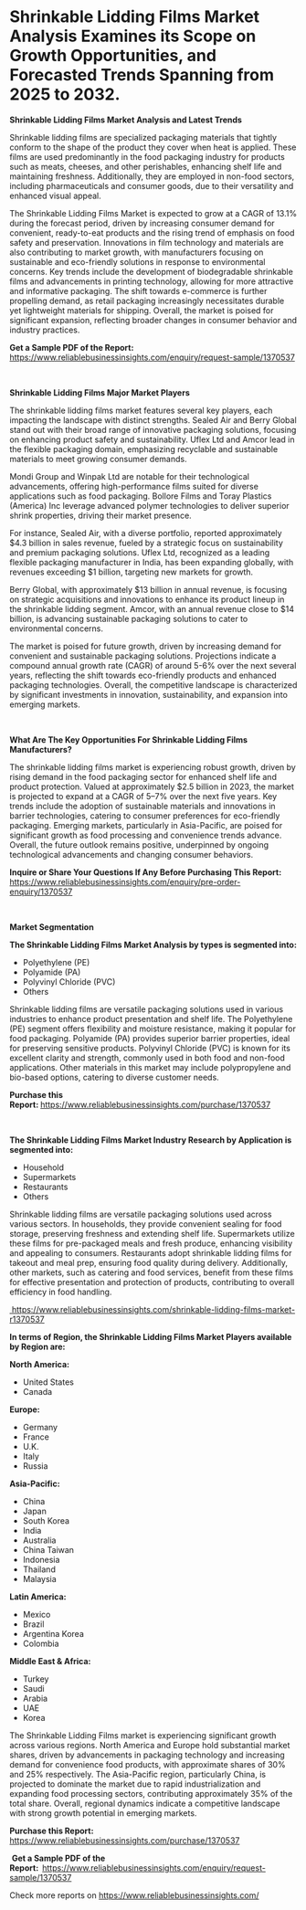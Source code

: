 <p><h1>Shrinkable Lidding Films Market Analysis Examines its Scope on Growth Opportunities, and Forecasted Trends Spanning from 2025 to 2032.</h1></p><p><strong>Shrinkable Lidding Films Market Analysis and Latest Trends</strong></p>
<p><p>Shrinkable lidding films are specialized packaging materials that tightly conform to the shape of the product they cover when heat is applied. These films are used predominantly in the food packaging industry for products such as meats, cheeses, and other perishables, enhancing shelf life and maintaining freshness. Additionally, they are employed in non-food sectors, including pharmaceuticals and consumer goods, due to their versatility and enhanced visual appeal.</p><p>The Shrinkable Lidding Films Market is expected to grow at a CAGR of 13.1% during the forecast period, driven by increasing consumer demand for convenient, ready-to-eat products and the rising trend of emphasis on food safety and preservation. Innovations in film technology and materials are also contributing to market growth, with manufacturers focusing on sustainable and eco-friendly solutions in response to environmental concerns. Key trends include the development of biodegradable shrinkable films and advancements in printing technology, allowing for more attractive and informative packaging. The shift towards e-commerce is further propelling demand, as retail packaging increasingly necessitates durable yet lightweight materials for shipping. Overall, the market is poised for significant expansion, reflecting broader changes in consumer behavior and industry practices.</p></p>
<p><strong>Get a Sample PDF of the Report:&nbsp;</strong> <a href="https://www.reliablebusinessinsights.com/enquiry/request-sample/1370537?utm_campaign=2247&utm_medium=2&utm_source=Github&utm_content=ia&utm_term=22032025&utm_id=shrinkable-lidding-films">https://www.reliablebusinessinsights.com/enquiry/request-sample/1370537</a></p>
<p>&nbsp;</p>
<p><strong>Shrinkable Lidding Films Major Market Players</strong></p>
<p><p>The shrinkable lidding films market features several key players, each impacting the landscape with distinct strengths. Sealed Air and Berry Global stand out with their broad range of innovative packaging solutions, focusing on enhancing product safety and sustainability. Uflex Ltd and Amcor lead in the flexible packaging domain, emphasizing recyclable and sustainable materials to meet growing consumer demands.</p><p>Mondi Group and Winpak Ltd are notable for their technological advancements, offering high-performance films suited for diverse applications such as food packaging. Bollore Films and Toray Plastics (America) Inc leverage advanced polymer technologies to deliver superior shrink properties, driving their market presence.</p><p>For instance, Sealed Air, with a diverse portfolio, reported approximately $4.3 billion in sales revenue, fueled by a strategic focus on sustainability and premium packaging solutions. Uflex Ltd, recognized as a leading flexible packaging manufacturer in India, has been expanding globally, with revenues exceeding $1 billion, targeting new markets for growth.</p><p>Berry Global, with approximately $13 billion in annual revenue, is focusing on strategic acquisitions and innovations to enhance its product lineup in the shrinkable lidding segment. Amcor, with an annual revenue close to $14 billion, is advancing sustainable packaging solutions to cater to environmental concerns.</p><p>The market is poised for future growth, driven by increasing demand for convenient and sustainable packaging solutions. Projections indicate a compound annual growth rate (CAGR) of around 5-6% over the next several years, reflecting the shift towards eco-friendly products and enhanced packaging technologies. Overall, the competitive landscape is characterized by significant investments in innovation, sustainability, and expansion into emerging markets.</p></p>
<p>&nbsp;</p>
<p><strong>What Are The Key Opportunities For Shrinkable Lidding Films Manufacturers?</strong></p>
<p><p>The shrinkable lidding films market is experiencing robust growth, driven by rising demand in the food packaging sector for enhanced shelf life and product protection. Valued at approximately $2.5 billion in 2023, the market is projected to expand at a CAGR of 5–7% over the next five years. Key trends include the adoption of sustainable materials and innovations in barrier technologies, catering to consumer preferences for eco-friendly packaging. Emerging markets, particularly in Asia-Pacific, are poised for significant growth as food processing and convenience trends advance. Overall, the future outlook remains positive, underpinned by ongoing technological advancements and changing consumer behaviors.</p></p>
<p><strong>Inquire or Share Your Questions If Any Before Purchasing This Report:</strong> <a href="https://www.reliablebusinessinsights.com/enquiry/pre-order-enquiry/1370537?utm_campaign=2247&utm_medium=2&utm_source=Github&utm_content=ia&utm_term=22032025&utm_id=shrinkable-lidding-films">https://www.reliablebusinessinsights.com/enquiry/pre-order-enquiry/1370537</a></p>
<p>&nbsp;</p>
<p><strong>Market Segmentation</strong></p>
<p><strong>The Shrinkable Lidding Films Market Analysis by types is segmented into:</strong></p>
<p><ul><li>Polyethylene (PE)</li><li>Polyamide (PA)</li><li>Polyvinyl Chloride (PVC)</li><li>Others</li></ul></p>
<p><p>Shrinkable lidding films are versatile packaging solutions used in various industries to enhance product presentation and shelf life. The Polyethylene (PE) segment offers flexibility and moisture resistance, making it popular for food packaging. Polyamide (PA) provides superior barrier properties, ideal for preserving sensitive products. Polyvinyl Chloride (PVC) is known for its excellent clarity and strength, commonly used in both food and non-food applications. Other materials in this market may include polypropylene and bio-based options, catering to diverse customer needs.</p></p>
<p><strong>Purchase this Report:&nbsp;</strong><a href="https://www.reliablebusinessinsights.com/purchase/1370537?utm_campaign=2247&utm_medium=2&utm_source=Github&utm_content=ia&utm_term=22032025&utm_id=shrinkable-lidding-films">https://www.reliablebusinessinsights.com/purchase/1370537</a></p>
<p>&nbsp;</p>
<p><strong>The Shrinkable Lidding Films Market Industry Research by Application is segmented into:</strong></p>
<p><ul><li>Household</li><li>Supermarkets</li><li>Restaurants</li><li>Others</li></ul></p>
<p><p>Shrinkable lidding films are versatile packaging solutions used across various sectors. In households, they provide convenient sealing for food storage, preserving freshness and extending shelf life. Supermarkets utilize these films for pre-packaged meals and fresh produce, enhancing visibility and appealing to consumers. Restaurants adopt shrinkable lidding films for takeout and meal prep, ensuring food quality during delivery. Additionally, other markets, such as catering and food services, benefit from these films for effective presentation and protection of products, contributing to overall efficiency in food handling.</p></p>
<p><a href="https://www.reliablebusinessinsights.com/shrinkable-lidding-films-market-r1370537?utm_campaign=2247&utm_medium=2&utm_source=Github&utm_content=ia&utm_term=22032025&utm_id=shrinkable-lidding-films">&nbsp;https://www.reliablebusinessinsights.com/shrinkable-lidding-films-market-r1370537</a></p>
<p><strong>In terms of Region, the Shrinkable Lidding Films Market Players available by Region are:</strong></p>
<p>
    <p> <strong> North America: </strong>
        <ul>
            <li>United States</li>
            <li>Canada</li>
        </ul>
        </p> 
    <p> <strong> Europe: </strong>
        <ul>
            <li>Germany</li>
            <li>France</li>
            <li>U.K.</li>
            <li>Italy</li>
            <li>Russia</li>
        </ul>
        </p> 
    <p> <strong> Asia-Pacific: </strong>
        <ul>
            <li>China</li>
            <li>Japan</li>
            <li>South Korea</li>
            <li>India</li>
            <li>Australia</li>
            <li>China Taiwan</li>
            <li>Indonesia</li>
            <li>Thailand</li>
            <li>Malaysia</li>
        </ul>
        </p> 
    <p> <strong> Latin America: </strong>
        <ul>
            <li>Mexico</li>
            <li>Brazil</li>
            <li>Argentina Korea</li>
            <li>Colombia</li>
        </ul>
        </p> 
    <p> <strong> Middle East & Africa: </strong>
        <ul>
            <li>Turkey</li>
            <li>Saudi</li>
            <li>Arabia</li>
            <li>UAE</li>
            <li>Korea</li>
        </ul>
    </p>
    </p>
<p><p>The Shrinkable Lidding Films market is experiencing significant growth across various regions. North America and Europe hold substantial market shares, driven by advancements in packaging technology and increasing demand for convenience food products, with approximate shares of 30% and 25% respectively. The Asia-Pacific region, particularly China, is projected to dominate the market due to rapid industrialization and expanding food processing sectors, contributing approximately 35% of the total share. Overall, regional dynamics indicate a competitive landscape with strong growth potential in emerging markets.</p></p>
<p><strong>Purchase this Report: </strong><a href="https://www.reliablebusinessinsights.com/purchase/1370537?utm_campaign=2247&utm_medium=2&utm_source=Github&utm_content=ia&utm_term=22032025&utm_id=shrinkable-lidding-films">https://www.reliablebusinessinsights.com/purchase/1370537</a></p>
<p>&nbsp;<strong>Get a Sample PDF of the Report:&nbsp;&nbsp;</strong><a href="https://www.reliablebusinessinsights.com/enquiry/request-sample/1370537?utm_campaign=2247&utm_medium=2&utm_source=Github&utm_content=ia&utm_term=22032025&utm_id=shrinkable-lidding-films">https://www.reliablebusinessinsights.com/enquiry/request-sample/1370537</a></p>
<p><strong></strong></p>
<p>Check more reports on <a href="https://www.reliablebusinessinsights.com/?utm_campaign=2247&utm_medium=2&utm_source=Github&utm_content=ia&utm_term=22032025&utm_id=shrinkable-lidding-films">https://www.reliablebusinessinsights.com/</a></p>